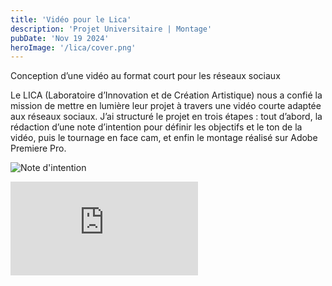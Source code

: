 ```yaml
---
title: 'Vidéo pour le Lica'
description: 'Projet Universitaire | Montage'
pubDate: 'Nov 19 2024'
heroImage: '/lica/cover.png'
---
```


Conception d’une vidéo au format court pour les réseaux sociaux

Le LICA (Laboratoire d’Innovation et de Création Artistique) nous a confié la mission de mettre en lumière leur projet à travers une vidéo courte adaptée aux réseaux sociaux. J’ai structuré le projet en trois étapes : tout d’abord, la rédaction d’une note d’intention pour définir les objectifs et le ton de la vidéo, puis le tournage en face cam, et enfin le montage réalisé sur Adobe Premiere Pro.

<section class="flex flex-row gap-8">

![Note d'intention](/lica/intention.png)

<div class="flex justify-center h-[80vh]">
    <iframe class="max-w-3xl rounded shadow-lg aspect-[9/16]" src='https://youtube.com/embed/RUGzBxAC8k8?si=h6gir6PDI4k9SoCJ' title=”YouTube video player” frameborder=”0″ allow=”accelerometer; allowfullscreen></iframe>
</div>
<section>
